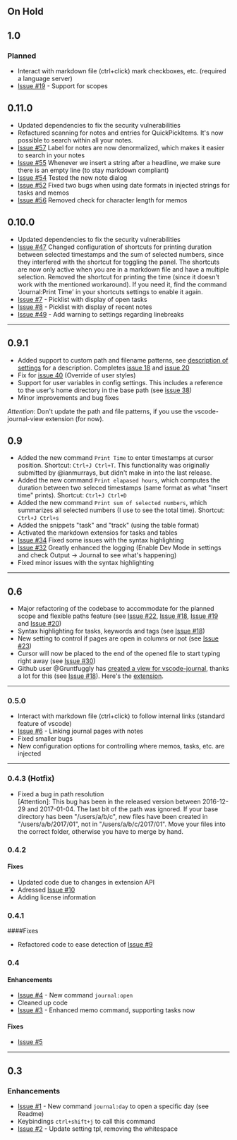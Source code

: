 ## On Hold


## 1.0
### Planned
* Interact with markdown file (ctrl+click) mark checkboxes, etc. (required a language server) 
* [Issue #19](https://github.com/pajoma/vscode-journal/issues/20) - Support for scopes


## 0.11.0
* Updated dependencies to fix the security vulnerabilities
* Refactured scanning for notes and entries for QuickPickItems. It's now possible to search within all your notes. 
* [Issue #57](https://github.com/pajoma/vscode-journal/issues/57) Label for notes are now denormalized, which makes it easier to search in your notes   
* [Issue #55](https://github.com/pajoma/vscode-journal/issues/55) Whenever we insert a string after a headline, we make sure there is an empty line (to stay markdown compliant)
* [Issue #54](https://github.com/pajoma/vscode-journal/issues/54) Tested the new note dialog
* [Issue #52](https://github.com/pajoma/vscode-journal/issues/52) Fixed two bugs when using date formats in injected strings for tasks and memos
* [Issue #56](https://github.com/pajoma/vscode-journal/issues/56) Removed check for character length for memos


## 0.10.0 
* Updated dependencies to fix the security vulnerabilities
* [Issue #47](https://github.com/pajoma/vscode-journal/issues/47) Changed configuration of shortcuts for printing duration between selected timestamps and the sum of selected numbers, since they interfered with the shortcut for toggling the panel. The shortcuts are now only active when you are in a markdown file and have a multiple selection. Removed the shortcut for printing the time (since it doesn't work with the mentioned workaround). If you need it, find the command 'Journal:Print Time' in your shortcuts settings to enable it again. 
* [Issue #7](https://github.com/pajoma/vscode-journal/issues/7) - Picklist with display of open tasks
* [Issue #8](https://github.com/pajoma/vscode-journal/issues/8) - Picklist with display of recent notes
* [Issue #49](https://github.com/pajoma/vscode-journal/issues/49) - Add warning to settings regarding linebreaks
----

## 0.9.1
* Added support to custom path and filename patterns, see [description of settings](./docs/settings.md) for a description. Completes [issue 18](https://github.com/pajoma/vscode-journal/issues/18) and [issue 20](https://github.com/pajoma/vscode-journal/issues/20)
* Fix for [issue 40](https://github.com/pajoma/vscode-journal/issues/40) (Override of user styles)
* Support for user variables in config settings. This includes a reference to the user's home directory in the base path (see [issue 38](https://github.com/pajoma/vscode-journal/issues/38)) 
* Minor improvements and bug fixes

*Attention*: Don't update the path and file patterns, if you use the vscode-journal-view extension (for now). 

## 0.9
* Added the new command `Print Time` to enter timestamps at cursor position. Shortcut: `Ctrl+J Ctrl+T`. This functionality was originally submitted by @ianmurrays, but didn't make in into the last release. 
* Added the new command `Print elapased hours`, which computes the duration between two seleced timestamps (same format as what "Insert time" prints). Shortcut: `Ctrl+J Ctrl+D`
* Added the new command `Print sum of selected numbers`, which summarizes all selected numbers (I use to see the total time). Shortcut: `Ctrl+J Ctrl+s`
* Added the snippets "task" and "track" (using the table format)
* Activated the markdown extensios for tasks and tables
* [Issue #34](https://github.com/pajoma/vscode-journal/issues/34) Fixed some issues with the syntax highlighting 
* [Issue #32](https://github.com/pajoma/vscode-journal/issues/32) Greatly enhanced the logging (Enable Dev Mode in settings and check Output -> Journal to see what's happening)
* Fixed minor issues with the syntax highlighting
----

## 0.6
* Major refactoring of the codebase to accommodate for the planned scope and flexible paths feature (see [Issue #22](https://github.com/pajoma/vscode-journal/issues/22),  [Issue #18](https://github.com/pajoma/vscode-journal/issues/18),  [Issue #19](https://github.com/pajoma/vscode-journal/issues/19) and  [Issue #20](https://github.com/pajoma/vscode-journal/issues/20)) 
* Syntax highlighting for tasks, keywords and tags (see [Issue #18](https://github.com/pajoma/vscode-journal/issues/18)) 
* New setting to control if pages are open in columns or not (see [Issue #23](https://github.com/pajoma/vscode-journal/issues/23))
* Cursor will now be placed to the end of the opened file to start typing right away (see [Issue #30](https://github.com/pajoma/vscode-journal/issues/30))
* Github user @Gruntfuggly has [created a view for vscode-journal](https://github.com/Gruntfuggly/vscode-journal-view), thanks a lot for this (see [Issue #18](https://github.com/pajoma/vscode-journal/issues/18)). Here's the [extension](https://marketplace.visualstudio.com/items?itemName=Gruntfuggly.vscode-journal-view). 

----

### 0.5.0
* Interact with markdown file (ctrl+click) to follow internal links (standard feature of vscode)
* [Issue #6](https://github.com/pajoma/vscode-journal/issues/6) - Linking journal pages with notes
* Fixed smaller bugs
* New configuration options for controlling where memos, tasks, etc. are injected


----

### 0.4.3 (Hotfix)
* Fixed a bug in path resolution  
[Attention]: This bug has been in the released version between 2016-12-29 and 2017-01-04. The last bit of the path was ignored. If your base directory has been "/users/a/b/c", new files have been created in "/users/a/b/2017/01", not in "/users/a/b/c/2017/01". Move your files into the correct folder, otherwise you have to merge by hand. 


### 0.4.2

#### Fixes
* Updated code due to changes in extension API
* Adressed [Issue #10](https://github.com/pajoma/vscode-journal/issues/10) 
* Adding license information  

### 0.4.1

####Fixes
* Refactored code to ease detection of [Issue #9](https://github.com/pajoma/vscode-journal/issues/9) 


### 0.4
#### Enhancements  
* [Issue #4](https://github.com/pajoma/vscode-journal/issues/4) - New command `journal:open`
* Cleaned up code
* [Issue #3](https://github.com/pajoma/vscode-journal/issues/3) - Enhanced memo command, supporting tasks now

#### Fixes
* [Issue #5](https://github.com/pajoma/vscode-journal/issues/5)


----

## 0.3

### Enhancements
- [Issue #1](https://github.com/pajoma/vscode-journal/issues/1) - New command `journal:day` to open a specific day (see Readme)
- Keybindings `ctrl+shift+j` to call this command
- [Issue #2](https://github.com/pajoma/vscode-journal/issues/2) - Update setting tpl, removing the whitespace 
